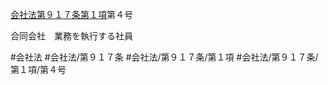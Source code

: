[会社法第９１７条第１項](会社法＿＿＿＿第９１７条第１項)第４号

合同会社　業務を執行する社員


#会社法
#会社法/第９１７条
#会社法/第９１７条/第１項
#会社法/第９１７条/第１項/第４号
